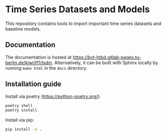 # Time Series Datasets and Models

This repository contains tools to import important time series datasets and baseline models.

## Documentation

The documentation is hosted at https://bvt-htbd.gitlab-pages.tu-berlin.de/kiwi/tf1/tsdm. Alternatively, it can be built with Sphinx locally by running `make html` in the `docs` directory.

## Installation guide

Install via poetry (https://python-poetry.org/):

```bash
poetry shell
poetry install
```

Install via pip:

```bash
pip install -e .
```
